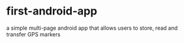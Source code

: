# first-android-app
a simple multi-page android app that allows users to store, read and transfer GPS markers

